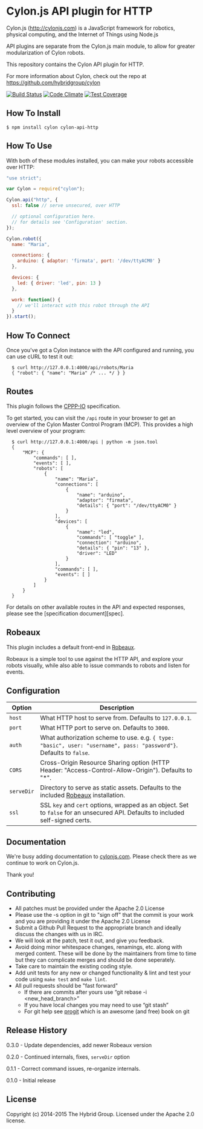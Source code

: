 # Cylon.js API plugin for HTTP

Cylon.js (http://cylonjs.com) is a JavaScript framework for robotics, physical computing, and the Internet of Things using Node.js

API plugins are separate from the Cylon.js main module, to allow for greater modularization of Cylon robots.

This repository contains the Cylon API plugin for HTTP.

For more information about Cylon, check out the repo at https://github.com/hybridgroup/cylon

[![Build Status](https://travis-ci.org/hybridgroup/cylon-api-socketio.svg)](https://travis-ci.org/hybridgroup/cylon-api-socketio)
[![Code Climate](https://codeclimate.com/github/hybridgroup/cylon-api-socketio/badges/gpa.svg)](https://codeclimate.com/github/hybridgroup/cylon-api-socketio)
[![Test Coverage](https://codeclimate.com/github/hybridgroup/cylon-api-socketio/badges/coverage.svg)](https://codeclimate.com/github/hybridgroup/cylon-api-socketio)

## How To Install

    $ npm install cylon cylon-api-http

## How To Use

With both of these modules installed, you can make your robots accessible over HTTP:

```javascript
"use strict";

var Cylon = require("cylon");

Cylon.api("http", {
  ssl: false // serve unsecured, over HTTP

  // optional configuration here.
  // for details see 'Configuration' section.
});

Cylon.robot({
  name: "Maria",

  connections: {
    arduino: { adaptor: 'firmata', port: '/dev/ttyACM0' }
  },

  devices: {
    led: { driver: 'led', pin: 13 }
  },

  work: function() {
    // we'll interact with this robot through the API
  }
}).start();
```

## How To Connect

Once you've got a Cylon instance with the API configured and running, you can use cURL to test it out:

      $ curl http://127.0.0.1:4000/api/robots/Maria
      { "robot": { "name": "Maria" /* ... */ } }

## Routes

This plugin follows the [CPPP-IO][] specification.

To get started, you can visit the `/api` route in your browser to get an overview of the Cylon Master Control Program (MCP).
This provides a high level overview of your program:

      $ curl http://127.0.0.1:4000/api | python -m json.tool
      {
          "MCP": {
              "commands": [ ],
              "events": [ ],
              "robots": [
                  {
                      "name": "Maria",
                      "connections": [
                          {
                              "name": "arduino",
                              "adaptor": "firmata",
                              "details": { "port": "/dev/ttyACM0" }
                          }
                      ],
                      "devices": [
                          {
                              "name": "led",
                              "commands": [ "toggle" ],
                              "connection": "arduino",
                              "details": { "pin": "13" },
                              "driver": "LED"
                          }
                      ],
                      "commands": [ ],
                      "events": [ ]
                  }
              ]
          }
      }

For details on other available routes in the API and expected responses, please see the [specification document][spec].

[CPPP-IO]: https://github.com/hybridgroup/cppp-io

## Robeaux

This plugin includes a default front-end in [Robeaux][].

Robeaux is a simple tool to use against the HTTP API, and explore your robots visually, while also able to issue commands to robots and listen for events.

## Configuration

Option     | Description
------     | -----------
`host`     | What HTTP host to serve from. Defaults to `127.0.0.1`.
`port`     | What HTTP port to serve on. Defaults to `3000`.
`auth`     | What authorization scheme to use. e.g. `{ type: "basic", user: "username", pass: "password"}`. Defaults to `false`.
`CORS`     | Cross-Origin Resource Sharing option (HTTP Header: "Access-Control-Allow-Origin"). Defaults to "*".
`serveDir` | Directory to serve as static assets. Defaults to the included [Robeaux][] installation.
`ssl`      | SSL `key` and `cert` options, wrapped as an object. Set to `false` for an unsecured API. Defaults to included self-signed certs.

[Robeaux]: https://github.com/hybridgroup/robeaux

## Documentation

We're busy adding documentation to [cylonjs.com](http://cylonjs.com). Please check there as we continue to work on Cylon.js.

Thank you!

## Contributing

* All patches must be provided under the Apache 2.0 License
* Please use the -s option in git to "sign off" that the commit is your work and you are providing it under the Apache 2.0 License
* Submit a Github Pull Request to the appropriate branch and ideally discuss the changes with us in IRC.
* We will look at the patch, test it out, and give you feedback.
* Avoid doing minor whitespace changes, renamings, etc. along with merged content. These will be done by the maintainers from time to time but they can complicate merges and should be done seperately.
* Take care to maintain the existing coding style.
* Add unit tests for any new or changed functionality & lint and test your code using `make test` and `make lint`.
* All pull requests should be "fast forward"
  * If there are commits after yours use “git rebase -i <new_head_branch>”
  * If you have local changes you may need to use “git stash”
  * For git help see [progit](http://git-scm.com/book) which is an awesome (and free) book on git

## Release History

0.3.0 - Update dependencies, add newer Robeaux version

0.2.0 - Continued internals, fixes, `serveDir` option

0.1.1 - Correct command issues, re-organize internals.

0.1.0 - Initial release

## License

Copyright (c) 2014-2015 The Hybrid Group. Licensed under the Apache 2.0 license.
